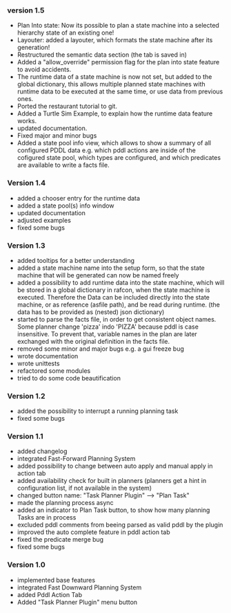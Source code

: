 ### version 1.5
- Plan Into state: Now its possible to plan a state machine into a selected hierarchy state of an existing one!
- Layouter: added a layouter, which formats the state machine after its generation!
- Restructured the semantic data section (the tab is saved in)
- Added a "allow_override" permission flag for the plan into state feature to avoid accidents.
- The runtime data of a state machine is now not set, but added to the global dictionary, this allows multiple planned state machines with runtime data to be executed at the same time, or use data from previous ones.
- Ported the restaurant tutorial to git.
- Added a Turtle Sim Example, to explain how the runtime data feature works.
- updated documentation.
- Fixed major and minor bugs
- Added a state pool info view, which allows to show a summary of all configured PDDL data e.g. which pddl actions are inside of the cofigured state pool, which types are configured, and which predicates are available to write a facts file. 
### Version 1.4
- added a chooser entry for the runtime data
- added a state pool(s) info window
- updated documentation
- adjusted examples
- fixed some bugs
### Version 1.3
- added tooltips for a better understanding
- added a state machine name into the setup form, so that the state machine that will be generated can now be named freely
- added a possibility to add runtime data into the state machine, which will be stored in a global dictionary in rafcon, when the   state machine is executed. Therefore the Data can be included directly into the state machine, or as reference (asfile path), and be read during runtime. (the data has to be provided as (nested) json dictionary)
- started to parse the facts file, in order to get consistent object names. Some planner change 'pizza' indo 'PIZZA' because pddl is case insensitive. To prevent that, variable names in the plan are later exchanged with the original definition in the facts file.
- removed some minor and major bugs e.g. a gui freeze bug
- wrote documentation
- wrote unittests
- refactored some modules
- tried to do some code beautification
### Version 1.2
- added the possibility to interrupt a running planning task
- fixed some bugs
### Version 1.1
- added changelog
- integrated Fast-Forward Planning System
- added possibility to change between auto apply and manual apply in action tab
- added availability check for built in planners (planners get a hint in configuration list, if not available in the system)
- changed button name: "Task Planner Plugin" --> "Plan Task"
- made the planning process async
- added an indicator to Plan Task button, to show how many planning Tasks are in process
- excluded pddl comments from beeing parsed as valid pddl by the plugin
- improved the auto complete feature in pddl action tab
- fixed the predicate merge bug
- fixed some bugs

### Version 1.0
- implemented base features
- integrated Fast Downward Planning System
- added Pddl Action Tab
- Added "Task Planner Plugin" menu button
